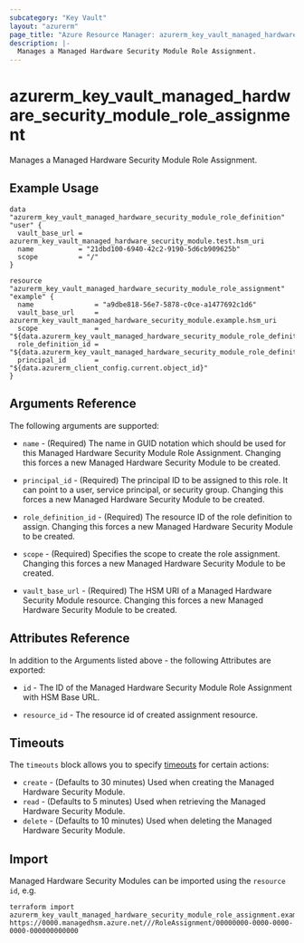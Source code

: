 ```yaml
---
subcategory: "Key Vault"
layout: "azurerm"
page_title: "Azure Resource Manager: azurerm_key_vault_managed_hardware_security_module_role_assignment"
description: |-
  Manages a Managed Hardware Security Module Role Assignment.
---
```


# azurerm_key_vault_managed_hardware_security_module_role_assignment

Manages a Managed Hardware Security Module Role Assignment.

## Example Usage

```hcl
data "azurerm_key_vault_managed_hardware_security_module_role_definition" "user" {
  vault_base_url = azurerm_key_vault_managed_hardware_security_module.test.hsm_uri
  name           = "21dbd100-6940-42c2-9190-5d6cb909625b"
  scope          = "/"
}

resource "azurerm_key_vault_managed_hardware_security_module_role_assignment" "example" {
  name               = "a9dbe818-56e7-5878-c0ce-a1477692c1d6"
  vault_base_url     = azurerm_key_vault_managed_hardware_security_module.example.hsm_uri
  scope              = "${data.azurerm_key_vault_managed_hardware_security_module_role_definition.user.scope}"
  role_definition_id = "${data.azurerm_key_vault_managed_hardware_security_module_role_definition.user.resource_id}"
  principal_id       = "${data.azurerm_client_config.current.object_id}"
}
```

## Arguments Reference

The following arguments are supported:

* `name` - (Required) The name in GUID notation which should be used for this Managed Hardware Security Module Role Assignment. Changing this forces a new Managed Hardware Security Module to be created.

* `principal_id` - (Required) The principal ID to be assigned to this role. It can point to a user, service principal, or security group. Changing this forces a new Managed Hardware Security Module to be created.

* `role_definition_id` - (Required) The resource ID of the role definition to assign. Changing this forces a new Managed Hardware Security Module to be created.

* `scope` - (Required) Specifies the scope to create the role assignment. Changing this forces a new Managed Hardware Security Module to be created.

* `vault_base_url` - (Required) The HSM URI of a Managed Hardware Security Module resource. Changing this forces a new Managed Hardware Security Module to be created.

## Attributes Reference

In addition to the Arguments listed above - the following Attributes are exported:

* `id` - The ID of the Managed Hardware Security Module Role Assignment with HSM Base URL.

* `resource_id` - The resource id of created assignment resource.

## Timeouts

The `timeouts` block allows you to specify [timeouts](https://www.terraform.io/language/resources/syntax#operation-timeouts) for certain actions:

* `create` - (Defaults to 30 minutes) Used when creating the Managed Hardware Security Module.
* `read` - (Defaults to 5 minutes) Used when retrieving the Managed Hardware Security Module.
* `delete` - (Defaults to 10 minutes) Used when deleting the Managed Hardware Security Module.

## Import

Managed Hardware Security Modules can be imported using the `resource id`, e.g.

```shell
terraform import azurerm_key_vault_managed_hardware_security_module_role_assignment.example https://0000.managedhsm.azure.net///RoleAssignment/00000000-0000-0000-0000-000000000000
```
